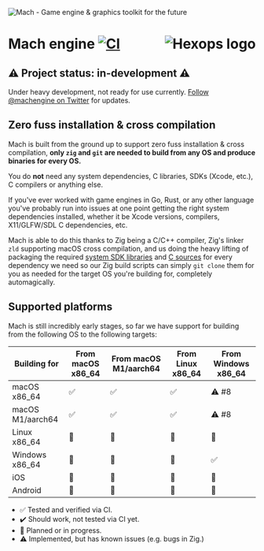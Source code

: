 <img alt="Mach - Game engine & graphics toolkit for the future" src="https://raw.githubusercontent.com/hexops/media/main/mach/logo_tagline_semi.svg"></img>

# Mach engine [![CI](https://github.com/hexops/engine/workflows/CI/badge.svg)](https://github.com/hexops/engine/actions) <a href="https://hexops.com"><img align="right" alt="Hexops logo" src="https://raw.githubusercontent.com/hexops/media/main/readme.svg"></img></a>

## ⚠️ Project status: in-development ⚠️

Under heavy development, not ready for use currently. [Follow @machengine on Twitter](https://twitter.com/machengine) for updates.

## Zero fuss installation & cross compilation

Mach is built from the ground up to support zero fuss installation & cross compilation, **only `zig` and `git` are needed to build from any OS and produce binaries for every OS.**

You do **not** need any system dependencies, C libraries, SDKs (Xcode, etc.), C compilers or anything else.

If you've ever worked with game engines in Go, Rust, or any other language you've probably run into issues at one point getting the right system dependencies installed, whether it be Xcode versions, compilers, X11/GLFW/SDL C dependencies, etc.

Mach is able to do this thanks to Zig being a C/C++ compiler, Zig's linker `zld` supporting macOS cross compilation, and us doing the heavy lifting of packaging the required [system SDK libraries](https://github.com/hexops/sdk-macos-11.3) and [C sources](glfw/upstream/) for every dependency we need so our Zig build scripts can simply `git clone` them for you as needed for the target OS you're building for, completely automagically.

## Supported platforms

Mach is still incredibly early stages, so far we have support for building from the following OS to the following targets:

| Building for     | From macOS x86_64 | From macOS M1/aarch64 | From Linux x86_64 | From Windows x86_64 |
|------------------|-------------------|-----------------------|-------------------|---------------------|
| macOS x86_64     | ✅                | ✅                     | ✅                | ⚠️ #8               |
| macOS M1/aarch64 | ✅                | ✅                     | ✅                | ⚠️ #8               |
| Linux x86_64     | 🏃                | 🏃                     | 🏃                | 🏃                  |
| Windows x86_64   | 🏃                | 🏃                     | 🏃                | ✅                  |
| iOS              | 🏃                | 🏃                     | 🏃                | 🏃                  | 
| Android          | 🏃                | 🏃                     | 🏃                | 🏃                  | 

* ✅ Tested and verified via CI.
* ✔️ Should work, not tested via CI yet.
* 🏃 Planned or in progress.
* ⚠️ Implemented, but has known issues (e.g. bugs in Zig.)
